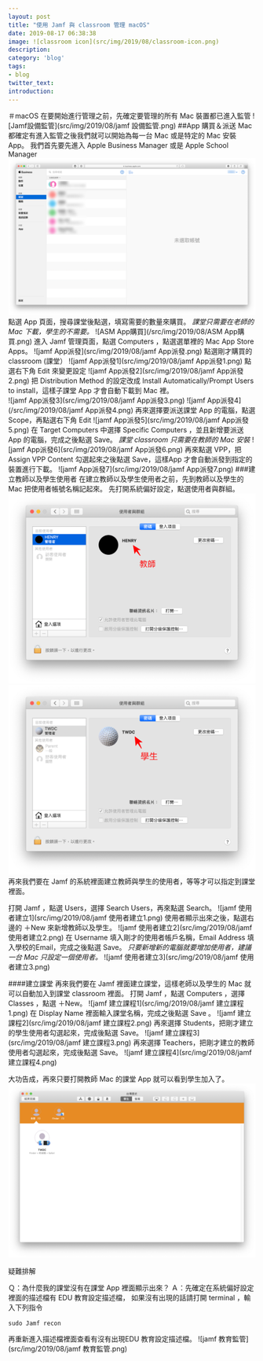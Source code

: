 ```yaml
---
layout: post
title: "使用 Jamf 與 classroom 管理 macOS"
date: 2019-08-17 06:38:38
image: ![classroom icon](src/img/2019/08/classroom-icon.png)
description:
category: 'blog'
tags:
- blog
twitter_text:
introduction:
---
```

＃macOS
在要開始進行管理之前，先確定要管理的所有 Mac 裝置都已進入監管
![Jamf設備監管](src/img/2019/08/jamf 設備監管.png)
##App 購買＆派送
Mac 都確定有進入監管之後我們就可以開始為每一台 Mac 或是特定的 Mac 安裝 App。
我們首先要先進入 Apple Business Manager 或是 Apple School Manager
![ASM](/src/img/2019/08/ASM.png)
點選 App 頁面，搜尋課堂後點選，填寫需要的數量來購買。
*課堂只需要在老師的 Mac 下載，學生的不需要。*
![ASM App購買](/src/img/2019/08/ASM App購買.png)
進入 Jamf 管理頁面，點選 Computers ，點選選單裡的 Mac App  Store Apps。
![jamf App派發](src/img/2019/08/jamf App派發.png)
點選剛才購買的 classroom (課堂）
![jamf App派發1](src/img/2019/08/jamf App派發1.png)
點選右下角 Edit 來變更設定
![jamf App派發2](src/img/2019/08/jamf App派發2.png)
把 Distribution Method 的設定改成 Install Automatically/Prompt Users to install，這樣子課堂 App 才會自動下載到 Mac 裡。   
![jamf App派發3](src/img/2019/08/jamf App派發3.png)
![jamf App派發4](/src/img/2019/08/jamf App派發4.png)
再來選擇要派送課堂 App 的電腦，點選 Scope，再點選右下角 Edit
![jamf App派發5](src/img/2019/08/jamf App派發5.png)
在 Target Computers 中選擇 Specific Computers ，並且新增要派送 App 的電腦，完成之後點選 Save。
*課堂 classroom 只需要在教師的 Mac 安裝*
![jamf App派發6](src/img/2019/08/jamf App派發6.png)
再來點選 VPP，把 Assign VPP Content 勾選起來之後點選  Save，這樣App 才會自動派發到指定的裝置進行下載。
![jamf App派發7](src/img/2019/08/jamf App派發7.png)
###建立教師以及學生使用者
在建立教師以及學生使用者之前，先到教師以及學生的 Mac  把使用者帳號名稱記起來。
先打開系統偏好設定，點選使用者與群組。
![教師使用者帳戶](src/img/2019/08/教師使用者帳戶.png)
![學生使用者帳戶](src/img/2019/08/學生使用者帳戶.png)
再來我們要在 Jamf 的系統裡面建立教師與學生的使用者，等等才可以指定到課堂裡面。

打開 Jamf ，點選 Users，選擇 Search Users，再來點選 Search。
![jamf 使用者建立1](src/img/2019/08/jamf 使用者建立1.png)
使用者顯示出來之後，點選右邊的 ＋New  來新增教師以及學生。
![jamf 使用者建立2](src/img/2019/08/jamf 使用者建立2.png)
在 Username 填入剛才的使用者帳戶名稱，Email Address 填入學校的Email，完成之後點選 Save。
*只要新增新的電腦就要增加使用者，建議一台 Mac 只設定一個使用者。*
![jamf 使用者建立3](src/img/2019/08/jamf 使用者建立3.png)

####建立課堂
再來我們要在 Jamf 裡面建立課堂，這樣老師以及學生的 Mac 就可以自動加入到課堂 classroom 裡面。
打開 Jamf ，點選 Computers ，選擇 Classes ，點選 ＋New。
![jamf 建立課程1](src/img/2019/08/jamf 建立課程1.png)
在 Display Name 裡面輸入課堂名稱，完成之後點選 Save 。
![jamf 建立課程2](src/img/2019/08/jamf 建立課程2.png)
再來選擇 Students，把剛才建立的學生使用者勾選起來，完成後點選  Save。
![jamf 建立課程3](src/img/2019/08/jamf 建立課程3.png)
再來選擇 Teachers，把剛才建立的教師使用者勾選起來，完成後點選  Save。
![jamf 建立課程4](src/img/2019/08/jamf 建立課程4.png)

大功告成，再來只要打開教師 Mac 的課堂 App  就可以看到學生加入了。
![課堂](src/img/2019/08/課堂.png)

疑難排解

Ｑ：為什麼我的課堂沒有在課堂 App 裡面顯示出來？
Ａ：先確定在系統偏好設定裡面的描述檔有 EDU 教育設定描述檔，
      如果沒有出現的話請打開 terminal ，輸入下列指令
```
sudo Jamf recon
```
再重新進入描述檔裡面查看有沒有出現EDU 教育設定描述檔。
![jamf 教育監管](src/img/2019/08/jamf 教育監管.png)
